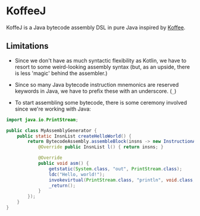 # KoffeeJ

KoffeJ is a Java bytecode assembly DSL in pure Java inspired by [Koffee](https://github.com/half-cambodian-hacker-man/Koffee).

## Limitations

- Since we don't have as much syntactic flexibility as Kotlin,
we have to resort to some weird-looking assembly syntax
(but, as an upside, there is less 'magic' behind the assembler.)

- Since so many Java bytecode instruction mnemonics are reserved keywords in Java, we have to prefix these with an underscore. (`_`)

- To start assembling some bytecode, there is some ceremony involved since we're working
with Java:

```java
import java.io.PrintStream;

public class MyAssemblyGenerator {
    public static InsnList createHelloWorld() {
        return BytecodeAssembly.assembleBlock(insns -> new InstructionAssembly() {
            @Override public InsnList l() { return insns; }

            @Override
            public void asm() {
                getstatic(System.class, "out", PrintStream.class);
                ldc("Hello, world!");
                invokevirtual(PrintStream.class, "println", void.class, PrintStream.class);
                _return();
            }
        });
    }
}
```
